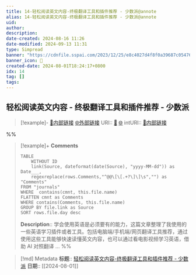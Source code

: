 ```yaml
---
title: 14-轻松阅读英文内容-终极翻译工具和插件推荐 - 少数派@annote
alias: 14-轻松阅读英文内容-终极翻译工具和插件推荐 - 少数派@annote
uid: 
author: 
description: 
date-created: 2024-08-16 11:26
date-modified: 2024-09-13 11:31
type: Simpread
banner: "https://cdnfile.sspai.com/2023/12/25/e8c4027d4f8f0a39687c05476237f252.png "
banner_icon: 🔖
created-date: 2024-08-01T18:24:17+0800
idx: 14
tag: []
tags: 
---
```


## 轻松阅读英文内容 - 终极翻译工具和插件推荐 - 少数派

> [!example]- [🧷内部链接](<http://localhost:7026/unread/14>) [🌐外部链接](<https://neo-static.sspai.com/post/85318>)
> URI:: [🧷](<http://localhost:7026/unread/14>) [🌐](<https://neo-static.sspai.com/post/85318>)
> intURI:: [🧷内部链接](<http://localhost:7026/reading/14>)

%%

> [!example]+ **Comments**
>
> ```dataview
> TABLE 
>     WITHOUT ID
>     link(Source, dateformat(date(Source), "yyyy-MM-dd")) as Date___, 
>     regexreplace(rows.Comments,"^@@\[\[.+?\]\]\s","") as "Comments"
> FROM "journals"
> WHERE  contains(cmnt, this.file.name)
> FLATTEN cmnt as Comments
> WHERE contains(Comments, this.file.name)
> GROUP BY file.link as Source
> SORT rows.file.day desc
> ```
>  **Description**:: 学会使用英语是必须要有的能力，这篇文章整理了我使用的一些英语学习插件或者工具。包括电脑端/手机端/网页翻译工具推荐，通过使用这些工具能够快速读懂英文内容，也可以通过看电影视频学习英语，借助 AI 对照翻译 …
%%

> [!md] Metadata
> **标题**:: [轻松阅读英文内容-终极翻译工具和插件推荐 - 少数派](https://neo-static.sspai.com/post/85318)
> **日期**:: [[2024-08-01]]
